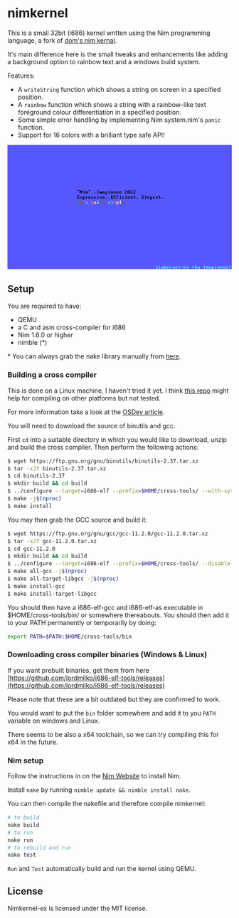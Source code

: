 # nimkernel

This is a small 32bit (i686) kernel written using the Nim programming language, a fork of [dom's nim kernal](https://github.com/dom96/nimkernel).

It's main difference here is the small tweaks and enhancements like adding a background option to rainbow text and a windows build system.

Features:
* A ``writeString`` function which shows a string on screen in a specified
  position.
* A ``rainbow`` function which shows a string with a rainbow-like text
  foreground colour differentiation in a specified position.
* Some simple error handling by implementing Nim system.nim's ``panic``
  function.
* Support for 16 colors with a brilliant type safe API!

![A screenshot of the nimkernal-ex](screenshot.png)

## Setup

You are required to have:

* QEMU
* a C and asm cross-compiler for i686
* Nim 1.6.0 or higher
* nimble (*)

\* You can always grab the nake library manually from [here](https://github.com/fowlmouth/nake).

### Building a cross compiler
This is done on a Linux machine, I haven't tried it yet. I think [this repo](https://github.com/lordmilko/i686-elf-tools#i686-elf-tools) might help for compiling on other platforms but not tested.

For more information take a look at the [OSDev article](http://wiki.osdev.org/GCC_Cross-Compiler).

You will need to download the source of binutils and gcc.

First ``cd`` into a suitable directory in which you would like to download, unzip
and build the cross compiler. Then perform the following actions:

```bash
$ wget https://ftp.gnu.org/gnu/binutils/binutils-2.37.tar.xz
$ tar -xJf binutils-2.37.tar.xz
$ cd binutils-2.37
$ mkdir build && cd build
$ ../configure --target=i686-elf --prefix=$HOME/cross-tools/ --with-sysroot --disable-nls --disable-werror
$ make -j$(nproc)
$ make install
```

You may then grab the GCC source and build it:

```bash
$ wget https://ftp.gnu.org/gnu/gcc/gcc-11.2.0/gcc-11.2.0.tar.xz
$ tar -xJf gcc-11.2.0.tar.xz
$ cd gcc-11.2.0
$ mkdir build && cd build
$ ../configure --target=i686-elf --prefix=$HOME/cross-tools/ --disable-nls --enable-languages=c --without-headers
$ make all-gcc -j$(nproc)
$ make all-target-libgcc -j$(nproc)
$ make install-gcc
$ make install-target-libgcc
```

You should then have a i686-elf-gcc and i686-elf-as executable in $HOME/cross-tools/bin/ or somewhere thereabouts.
You should then add it to your PATH permanently or temporarily by doing:

```bash
export PATH=$PATH:$HOME/cross-tools/bin
```

### Downloading cross compiler binaries (Windows & Linux)

If you want prebuilt binaries, get them from here [https://github.com/lordmilko/i686-elf-tools/releases](https://github.com/lordmilko/i686-elf-tools/releases)

Please note that these are a bit outdated but they are confirmed to work.

You would want to put the `bin` folder somewhere and add it to you `PATH` variable on windows and Linux.

There seems to be also a x64 toolchain, so we can try compiling this for x64 in the future.

### Nim setup

Follow the instructions in on the [Nim Website](https://nim-lang.org/install.html) to install Nim.

Install `nake` by running `nimble update && nimble install nake`.

You can then compile the nakefile and therefore compile nimkernel:

```bash
# to build
nake build
# to run
nake run
# to rebuild and run
nake test
```

`Run` and `Test` automatically build and run the kernel using QEMU.

## License

Nimkernel-ex is licensed under the MIT license.

